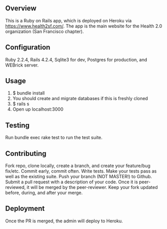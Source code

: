 
## Overview

This is a Ruby on Rails app, which is deployed on Heroku via <https://www.health2sf.com/>. The app is the main website for the Health 2.0 organization (San Francisco chapter).

## Configuration

Ruby 2.2.4, Rails 4.2.4, Sqlite3 for dev, Postgres for production, and WEBrick server. 

## Usage

  1. $ bundle install
  2. You should create and migrate databases if this is freshly cloned
  3. $ rails s
  4. Open up localhost:3000

## Testing

Run bundle exec rake test to run the test suite.

## Contributing

Fork repo, clone locally, create a branch, and create your feature/bug fix/etc. Commit early, commit often. Write tests.
Make your tests pass as well as the existing suite. Push your branch (NOT MASTER!) to Github. Submit a pull request with a description of your code. Once it is peer-reviewed, it will be merged by the peer-reviewer. Keep your fork updated before, during, and after your merge.

## Deployment

Once the PR is merged, the admin will deploy to Heroku.
